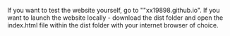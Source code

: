 If you want to test the website yourself, go to ""xx19898.github.io". If you want to launch the website locally - download the dist folder and open the index.html file within the dist folder with your internet browser of choice.
